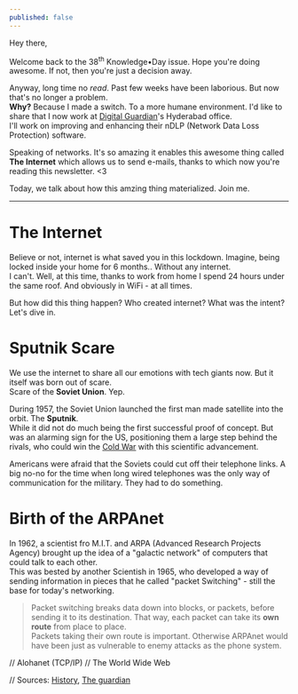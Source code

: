 ```yaml
---
published: false
---
```

Hey there,

Welcome back to the 38<sup>th</sup> Knowledge•Day issue. Hope you're doing awesome. If not, then you're just a decision away.  

Anyway, long time no _read_. Past few weeks have been laborious. But now that's no longer a problem.  
**Why?** Because I made a switch. To a more humane environment. I'd like to share that I now work at [Digital Guardian](https://digitalguardian.com/)'s Hyderabad office.  
I'll work on improving and enhancing their nDLP (Network Data Loss Protection) software.  

Speaking of networks. It's so amazing it enables this awesome thing called **The Internet** which allows us to send e-mails, thanks to which now you're reading this newsletter. <3  

Today, we talk about how this amzing thing materialized. Join me.

--------

# The Internet
Believe or not, internet is what saved you in this lockdown. Imagine, being locked inside your home for 6 months.. Without any internet.  
I can't. Well, at this time, thanks to work from home I spend 24 hours under the same roof. And obviously in WiFi - at all times.  

But how did this thing happen? Who created internet? What was the intent? Let's dive in.

# Sputnik Scare
We use the internet to share all our emotions with tech giants now. But it itself was born out of scare.  
Scare of the **Soviet Union**. Yep.  

During 1957, the Soviet Union launched the first man made satellite into the orbit. The **Sputnik**.  
While it did not do much being the first successful proof of concept. But was an alarming sign for the US, positioning them a large step behind the rivals, who could win the [Cold War](https://tenor.cards/?p=VGhlIENvbGQgV2FyIHJpdmFscnkgYmV0d2VlbiB0aGUgVW5pdGVkIFN0YXRlcyBhbmQgdGhlIFNvdmlldCBVbmlvbiBsYXN0ZWQgZm9yIGRlY2FkZXMgYW5kIGxlZCB0aGUgdHdvIHN1cGVycG93ZXJzIHRvIHRoZSBicmluayBvZiBudWNsZWFyIGRpc2FzdGVyLg==) with this scientific advancement.  

Americans were afraid that the Soviets could cut off their telephone links. A big no-no for the time when long wired telephones was the only way of communication for the military. They had to do something.  

# Birth of the ARPAnet
In 1962, a scientist fro M.I.T. and ARPA (Advanced Research Projects Agency) brought up the idea of a "galactic network" of computers that could talk to each other.  
This was bested by another Scientish in 1965, who developed a way of sending information in pieces that he called "packet Switching" - still the base for today's networking.

> Packet switching breaks data down into blocks, or packets, before sending it to its destination. That way, each packet can take its **own route** from place to place.  
Packets taking their own route is important. Otherwise ARPAnet would have been just as vulnerable to enemy attacks as the phone system.  

// Alohanet (TCP/IP)
// The World Wide Web

// Sources: [History](), [The guardian]()